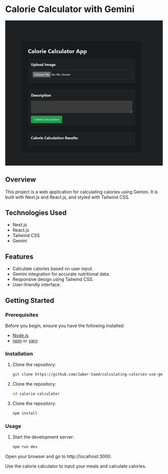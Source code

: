 # Calorie Calculator with Gemini

![Project Logo](/public/gitHub.png)

## Overview

This project is a web application for calculating calories using Gemini. It is built with Next.js and React.js, and styled with Tailwind CSS.

## Technologies Used

- Next.js
- React.js
- Tailwind CSS
- Gemini

## Features

- Calculate calories based on user input.
- Gemini integration for accurate nutritional data.
- Responsive design using Tailwind CSS.
- User-friendly interface.


## Getting Started

### Prerequisites

Before you begin, ensure you have the following installed:

- [Node.js](https://nodejs.org/)
- [npm](https://www.npmjs.com/) or [yarn](https://yarnpkg.com/)

### Installation

1. Clone the repository:

   ```bash
   git clone https://github.com/Jaber-Saed/calculating-calories-use-gemini.git
   
2. Clone the repository:
      ```bash
     cd calorie-calculator

2. Clone the repository:
      ```bash
     npm install

### Usage

1. Start the development server:


   ```bash
   npm run dev

Open your browser and go to http://localhost:3000.

Use the calorie calculator to input your meals and calculate calories.     